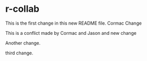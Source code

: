 # r-collab

This is the first change in this new README file. 
Cormac Change

This is a conflict made by Cormac and Jason and new change

Another change.

third change.
